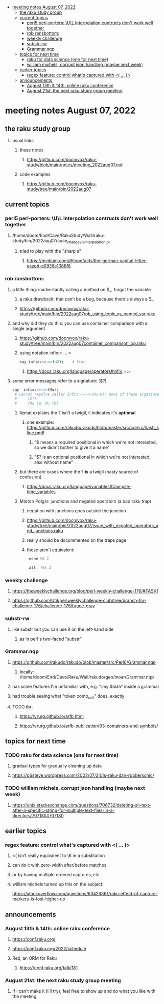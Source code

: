 - [meeting notes August 07, 2022](#orgaf6e446)
  - [the raku study group](#org658b7b4)
  - [current topics](#org9ee9492)
    - [perl5 perl-porters: \U\L interpolation contructs don't work well together](#org6f8c584)
    - [rob ransbottom:](#org4d59ec1)
    - [weekly challenge](#org00017fe)
    - [substr-rw](#orgc424f07)
    - [Grammar.nqp](#org6e86437)
  - [topics for next time](#org2848653)
    - [raku for data science  (one for next time)](#org35141d8)
    - [william michels, corrupt json handling (maybe next week)](#org26a1cca)
  - [earlier topics](#org0291021)
    - [regex feature: control what's captured with <( &#x2026; )>](#orgb1f13c9)
  - [announcements](#orgdd51bf5)
    - [August 13th & 14th: online raku conference](#org3fefaf2)
    - [August 21st: the next raku study group meeting](#orga6ba665)


<a id="orgaf6e446"></a>

# meeting notes August 07, 2022


<a id="org658b7b4"></a>

## the raku study group

1.  usual links

    1.  these notes
    
        1.  <https://github.com/doomvox/raku-study/blob/main/notes/meeting_2022aug07.md>
    
    2.  code examples
    
        1.  <https://github.com/doomvox/raku-study/tree/main/bin/2022aug07>


<a id="org9ee9492"></a>

## current topics


<a id="org6f8c584"></a>

### perl5 perl-porters: \U\L interpolation contructs don't work well together

1.  /home/doom/End/Cave/RakuStudy/Wall/raku-study/bin/2022aug07/case<sub>change</sub><sub>via</sub><sub>interpolation.pl</sub>

    1.  tried to play with the "sharp s"
    
        1.  <https://medium.com/@typefacts/the-german-capital-letter-eszett-e0936c1388f8>


<a id="org4d59ec1"></a>

### rob ransbottom:

1.  a little thing: inadvertantly calling a method on $\_, forgot the variable

    1.  a raku drawback: that can't be a bug, because there's always a $\_
    
    2.  <https://github.com/doomvox/raku-study/tree/main/bin/2022aug07rob_using_topic_vs_named_var.raku>

2.  and why did they do this: you can use container comparison with a single argument

    1.  <https://github.com/doomvox/raku-study/tree/main/bin/2022aug07container_comparison_op.raku>
    
    2.  using notation infix:< &#x2026; >
    
        ```raku
        say infix:<=:=>(42);    # True
        ```
        
        1.  <https://docs.raku.org/language/operators#infix>\_=:=

3.  some error messages refer to a signature: ($?)

    ```raku
    say  infix:<=:=>(Mu); 
     # Cannot resolve caller infix:<=:=>(Mu:U); none of these signatures match:
     #     ($?)
     #     (Mu \a, Mu \b)
    ```
    
    1.  lizmat explains the ? isn't a twigil, it indicates it's **optional**
    
        1.  one example: <https://github.com/rakudo/rakudo/blob/master/src/core.c/hash_slice.pm6>
        
            1.  "$ means a required positional in which we're not interested, so we didn't bother to give it a name'
            
            2.  "$? is an optional positional in which we're not interested, also without name"
    
    2.  but there are cases where the ? **is** a twigil (nasty source of confusion)
    
        1.  <https://docs.raku.org/language/variables#Compile-time_variables>
    
    3.  Márton Polgár: junctions and negated operators (a bad raku trap)
    
        1.  negation with junctions goes outside the junction
        
        2.  <https://github.com/doomvox/raku-study/tree/main/bin/2022aug07/issue_with_negated_operators_and_junctions.raku>
        
        3.  really should be docummented on the traps page
        
        4.  these aren't equivalent:
        
            ```raku
            .none %% 2 
            ```
            
            ```raku
            .all  !%% 2 
            ```


<a id="org00017fe"></a>

### weekly challenge

1.  <https://theweeklychallenge.org/blog/perl-weekly-challenge-176/#TASK1>

2.  <https://github.com/Util/perlweeklychallenge-club/tree/branch-for-challenge-176/challenge-176/bruce-gray>


<a id="orgc424f07"></a>

### substr-rw

1.  like substr but you can use it on the left-hand side

    1.  as in perl's two-faced "substr"


<a id="org6e86437"></a>

### Grammar.nqp

1.  <https://github.com/rakudo/rakudo/blob/master/src/Perl6/Grammar.nqp>

    1.  locally: /home/doom/End/Cave/Raku/Wall/rakudo/gen/moar/Grammar.nqp

2.  has some features I'm unfamiliar with, e.g. ":my $blah" inside a grammar

3.  had trouble seeing what "token comp<sub>unit</sub>" does, exactly

4.  TODO tbr:

    1.  <https://vrurg.github.io/arfb.html>
    
    2.  <https://vrurg.github.io/arfb-publication/03-containers-and-symbols/>


<a id="org2848653"></a>

## topics for next time


<a id="org35141d8"></a>

### TODO raku for data science  (one for next time)

1.  gradual types for gradually cleaning up data

2.  <https://p6steve.wordpress.com/2022/07/24/is-raku-dan-rubbersonic/>


<a id="org26a1cca"></a>

### TODO william michels, corrupt json handling (maybe next week)

1.  <https://unix.stackexchange.com/questions/706732/deleting-all-text-after-a-specific-string-for-multiple-text-files-in-a-directory/707180#707180>


<a id="org0291021"></a>

## earlier topics


<a id="orgb1f13c9"></a>

### regex feature: control what's captured with <( &#x2026; )>

1.  <( isn't really equivalent to \K in a substitution

2.  can do it with zero-width after/before matches

3.  or by having multiple ordered captures, etc.

4.  william michels turned up this on the subject:

    <https://stackoverflow.com/questions/63426361/raku-effect-of-capture-markers-is-lost-higher-up>


<a id="orgdd51bf5"></a>

## announcements


<a id="org3fefaf2"></a>

### August 13th & 14th: online raku conference

1.  <https://conf.raku.org/>

2.  <https://conf.raku.org/2022/schedule>

3.  Red, an ORM for Raku

    1.  <https://conf.raku.org/talk/181>


<a id="orga6ba665"></a>

### August 21st: the next raku study group meeting

1.  If I can't make it (I'll try), feel free to show up and do what you like with the meeting.
